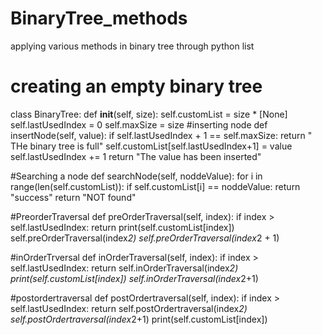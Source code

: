 # BinaryTree_methods
applying various methods in binary tree through  python list
# creating an empty binary tree
class BinaryTree:
    def __init__(self, size):
        self.customList = size * [None]
        self.lastUsedIndex = 0
        self.maxSize = size
#inserting node
    def insertNode(self, value):
        if self.lastUsedIndex + 1 == self.maxSize:
            return " THe binary tree is full"
        self.customList[self.lastUsedIndex+1] = value
        self.lastUsedIndex += 1
        return "The value has been inserted"

#Searching a node
    def searchNode(self, noddeValue):
        for i in range(len(self.customList)):
            if self.customList[i] == noddeValue:
                return "success"
        return "NOT found"

#PreorderTraversal 
    def preOrderTraversal(self, index):
        if index > self.lastUsedIndex:
            return
        print(self.customList[index])
        self.preOrderTraversal(index*2)
        self.preOrderTraversal(index*2 + 1)

#inOrderTrversal
    def inOrderTraversal(self, index):
        if index > self.lastUsedIndex:
            return
        self.inOrderTraversal(index*2)
        print(self.customList[index])
        self.inOrderTraversal(index*2+1)   

#postordertraversal
    def postOrdertraversal(self, index):
        if index > self.lastUsedIndex:
            return
        self.postOrdertraversal(index*2)
        self.postOrdertraversal(index*2+1)
        print(self.customList[index])

